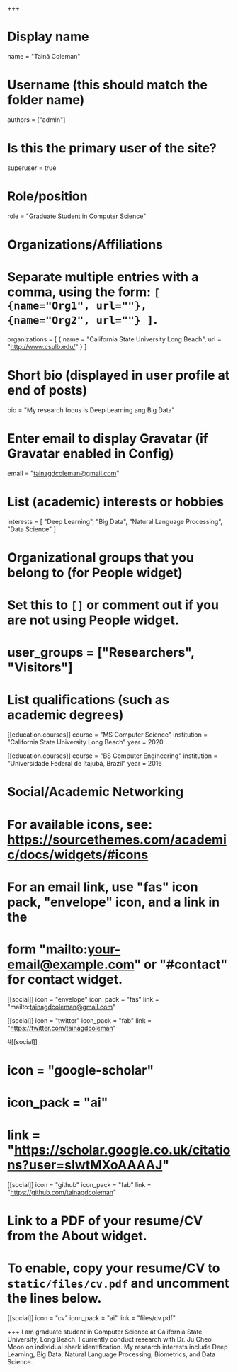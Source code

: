 +++
# Display name
name = "Tainã Coleman"

# Username (this should match the folder name)
authors = ["admin"]

# Is this the primary user of the site?
superuser = true

# Role/position
role = "Graduate Student in Computer Science"

# Organizations/Affiliations
#   Separate multiple entries with a comma, using the form: `[ {name="Org1", url=""}, {name="Org2", url=""} ]`.
organizations = [ { name = "California State University Long Beach", url = "http://www.csulb.edu/" } ]

# Short bio (displayed in user profile at end of posts)
bio = "My research focus is Deep Learning ang Big Data"

# Enter email to display Gravatar (if Gravatar enabled in Config)
email = "tainagdcoleman@gmail.com"

# List (academic) interests or hobbies
interests = [
  "Deep Learning",
  "Big Data",
  "Natural Language Processing",
  "Data Science"
]

# Organizational groups that you belong to (for People widget)
#   Set this to `[]` or comment out if you are not using People widget.
# user_groups = ["Researchers", "Visitors"]

# List qualifications (such as academic degrees)
[[education.courses]]
  course = "MS Computer Science"
  institution = "California State University Long Beach"
  year = 2020 

[[education.courses]]
  course = "BS Computer Engineering"
  institution = "Universidade Federal de Itajubá, Brazil"
  year = 2016

# Social/Academic Networking
# For available icons, see: https://sourcethemes.com/academic/docs/widgets/#icons
#   For an email link, use "fas" icon pack, "envelope" icon, and a link in the
#   form "mailto:your-email@example.com" or "#contact" for contact widget.

[[social]]
  icon = "envelope"
  icon_pack = "fas"
  link = "mailto:tainagdcoleman@gmail.com"

[[social]]
  icon = "twitter"
  icon_pack = "fab"
  link = "https://twitter.com/tainagdcoleman"

#[[social]]
#  icon = "google-scholar"
#  icon_pack = "ai"
#  link = "https://scholar.google.co.uk/citations?user=sIwtMXoAAAAJ"

[[social]]
  icon = "github"
  icon_pack = "fab"
  link = "https://github.com/tainagdcoleman"

# Link to a PDF of your resume/CV from the About widget.
# To enable, copy your resume/CV to `static/files/cv.pdf` and uncomment the lines below.
 [[social]]
   icon = "cv"
   icon_pack = "ai"
   link = "files/cv.pdf"

+++
I am graduate student in Computer Science at California State University, Long Beach. I currently conduct research with Dr. Ju Cheol Moon on individual shark identification. My research interests include Deep Learning, Big Data, Natural Language Processing, Biometrics, and Data Science. 

